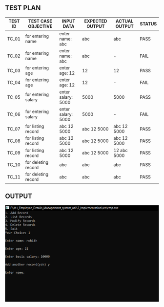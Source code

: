## TEST PLAN

| TEST ID  |  TEST CASE OBJECTIVE  | INPUT DATA        | EXPECTED OUTPUT  | ACTUAL OUTPUT  | STATUS |
|----------|-----------------------|-------------------|------------------|----------------|--------|
|   TC_01  |   for entering name   | enter name: abc   |   abc            |   abc          |  PASS  |        |
|   TC_02  |   for entering name   | enter name: abc   |   abc            |       -        |  FAIL  |     
|   TC_03  |   for entering age    | enter age: 12     |   12             |   12           |  PASS  |     
|   TC_04  |   for entering age    | enter age: 12     |   12             |       -        |  FAIL  |     
|   TC_05  |   for entering salary | enter salary: 5000|   5000           |   5000         |  PASS  |     
|   TC_06  |   for entering salary | enter salary: 5000|   5000           |      -         |  FAIL  |     
|   TC_07  |   for listing record  | abc 12 5000       |  abc 12 5000     |  abc 12 5000   |  PASS  |     
|   TC_08  |   for listing record  | abc 12 5000       |  abc 12 5000     |  abc 12 5000   |  PASS  |  
|   TC_09  |   for listing record  | abc 12 5000       |  abc 12 5000     |  12 abc 5000   |  PASS  |  
|   TC_10  |   for deleting record | abc               |  abc             |  abc           |  PASS  |  
|   TC_11  |   for deleting record | abc               |  abc             |  abc           |  PASS  | 

## OUTPUT
![](6_ImageAndVideos/output%201.png)
